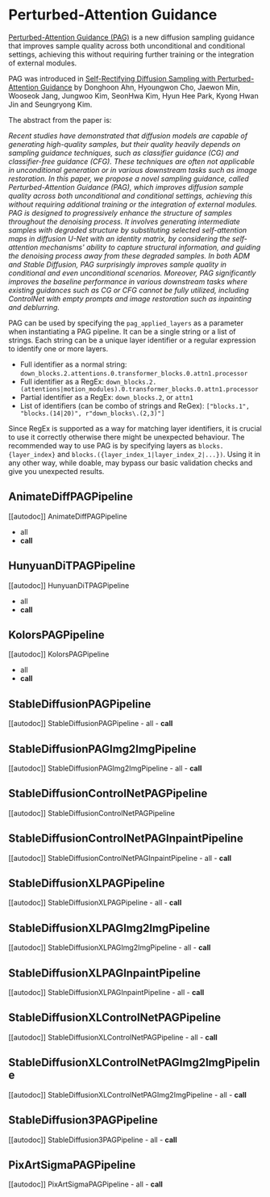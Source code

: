 <!--Copyright 2024 The HuggingFace Team. All rights reserved.

Licensed under the Apache License, Version 2.0 (the "License"); you may not use this file except in compliance with
the License. You may obtain a copy of the License at

http://www.apache.org/licenses/LICENSE-2.0

Unless required by applicable law or agreed to in writing, software distributed under the License is distributed on
an "AS IS" BASIS, WITHOUT WARRANTIES OR CONDITIONS OF ANY KIND, either express or implied. See the License for the
specific language governing permissions and limitations under the License.
-->

# Perturbed-Attention Guidance

[Perturbed-Attention Guidance (PAG)](https://ku-cvlab.github.io/Perturbed-Attention-Guidance/) is a new diffusion sampling guidance that improves sample quality across both unconditional and conditional settings, achieving this without requiring further training or the integration of external modules.

PAG was introduced in [Self-Rectifying Diffusion Sampling with Perturbed-Attention Guidance](https://huggingface.co/papers/2403.17377) by Donghoon Ahn, Hyoungwon Cho, Jaewon Min, Wooseok Jang, Jungwoo Kim, SeonHwa Kim, Hyun Hee Park, Kyong Hwan Jin and Seungryong Kim.

The abstract from the paper is:

*Recent studies have demonstrated that diffusion models are capable of generating high-quality samples, but their quality heavily depends on sampling guidance techniques, such as classifier guidance (CG) and classifier-free guidance (CFG). These techniques are often not applicable in unconditional generation or in various downstream tasks such as image restoration. In this paper, we propose a novel sampling guidance, called Perturbed-Attention Guidance (PAG), which improves diffusion sample quality across both unconditional and conditional settings, achieving this without requiring additional training or the integration of external modules. PAG is designed to progressively enhance the structure of samples throughout the denoising process. It involves generating intermediate samples with degraded structure by substituting selected self-attention maps in diffusion U-Net with an identity matrix, by considering the self-attention mechanisms' ability to capture structural information, and guiding the denoising process away from these degraded samples. In both ADM and Stable Diffusion, PAG surprisingly improves sample quality in conditional and even unconditional scenarios. Moreover, PAG significantly improves the baseline performance in various downstream tasks where existing guidances such as CG or CFG cannot be fully utilized, including ControlNet with empty prompts and image restoration such as inpainting and deblurring.*

PAG can be used by specifying the `pag_applied_layers` as a parameter when instantiating a PAG pipeline. It can be a single string or a list of strings. Each string can be a unique layer identifier or a regular expression to identify one or more layers.

- Full identifier as a normal string: `down_blocks.2.attentions.0.transformer_blocks.0.attn1.processor`
- Full identifier as a RegEx: `down_blocks.2.(attentions|motion_modules).0.transformer_blocks.0.attn1.processor`
- Partial identifier as a RegEx: `down_blocks.2`, or `attn1`
- List of identifiers (can be combo of strings and ReGex): `["blocks.1", "blocks.(14|20)", r"down_blocks\.(2,3)"]`

<Tip warning={true}>

Since RegEx is supported as a way for matching layer identifiers, it is crucial to use it correctly otherwise there might be unexpected behaviour. The recommended way to use PAG is by specifying layers as `blocks.{layer_index}` and `blocks.({layer_index_1|layer_index_2|...})`. Using it in any other way, while doable, may bypass our basic validation checks and give you unexpected results.

</Tip>

## AnimateDiffPAGPipeline
[[autodoc]] AnimateDiffPAGPipeline
  - all
  - __call__

## HunyuanDiTPAGPipeline
[[autodoc]] HunyuanDiTPAGPipeline
  - all
  - __call__

## KolorsPAGPipeline
[[autodoc]] KolorsPAGPipeline
  - all
  - __call__

## StableDiffusionPAGPipeline
[[autodoc]] StableDiffusionPAGPipeline
	- all
	- __call__

## StableDiffusionPAGImg2ImgPipeline
[[autodoc]] StableDiffusionPAGImg2ImgPipeline
	- all
	- __call__

## StableDiffusionControlNetPAGPipeline
[[autodoc]] StableDiffusionControlNetPAGPipeline

## StableDiffusionControlNetPAGInpaintPipeline
[[autodoc]] StableDiffusionControlNetPAGInpaintPipeline
	- all
	- __call__

## StableDiffusionXLPAGPipeline
[[autodoc]] StableDiffusionXLPAGPipeline
	- all
	- __call__

## StableDiffusionXLPAGImg2ImgPipeline
[[autodoc]] StableDiffusionXLPAGImg2ImgPipeline
	- all
	- __call__

## StableDiffusionXLPAGInpaintPipeline
[[autodoc]] StableDiffusionXLPAGInpaintPipeline
	- all
	- __call__

## StableDiffusionXLControlNetPAGPipeline
[[autodoc]] StableDiffusionXLControlNetPAGPipeline
	- all
	- __call__

## StableDiffusionXLControlNetPAGImg2ImgPipeline
[[autodoc]] StableDiffusionXLControlNetPAGImg2ImgPipeline
	- all
	- __call__

## StableDiffusion3PAGPipeline
[[autodoc]] StableDiffusion3PAGPipeline
	- all
	- __call__


## PixArtSigmaPAGPipeline
[[autodoc]] PixArtSigmaPAGPipeline
	- all
	- __call__
